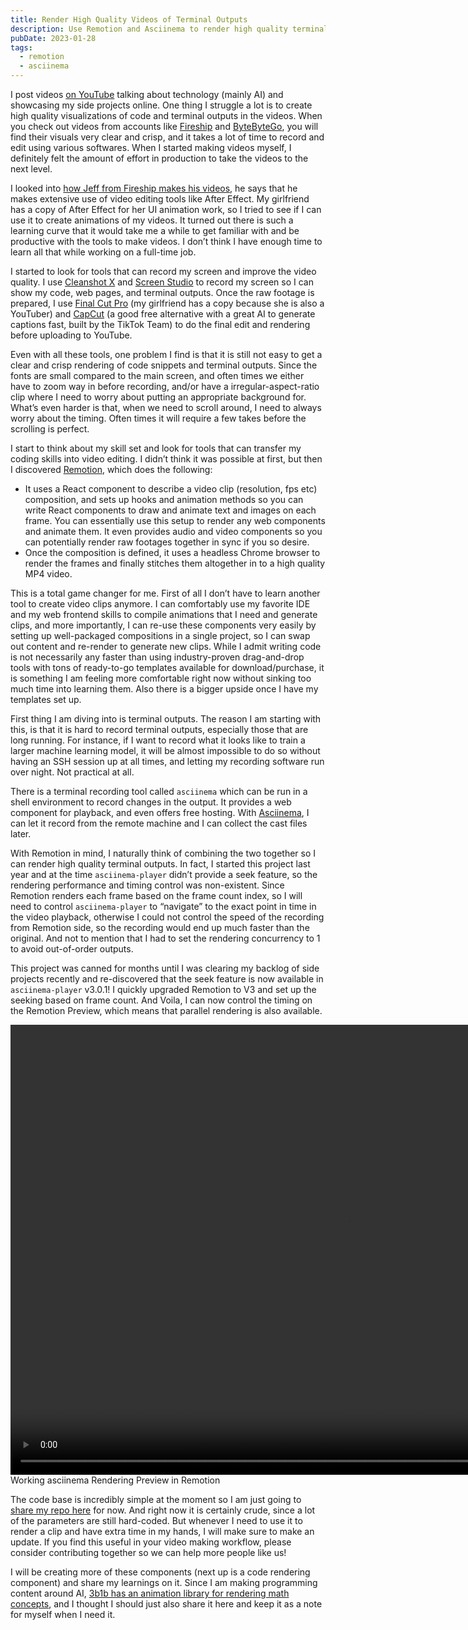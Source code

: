 ```yaml
---
title: Render High Quality Videos of Terminal Outputs
description: Use Remotion and Asciinema to render high quality terminal outputs for coding videos.
pubDate: 2023-01-28
tags:
  - remotion
  - asciinema
---
```


I post videos [on YouTube](https://youtube.com/@simon_liang) talking about technology (mainly AI) and showcasing my side projects online. One thing I struggle a lot is to create high quality visualizations of code and terminal outputs in the videos. When you check out videos from accounts like [Fireship](https://www.youtube.com/@Fireship) and [ByteByteGo](https://www.youtube.com/c/ByteByteGo), you will find their visuals very clear and crisp, and it takes a lot of time to record and edit using various softwares. When I started making videos myself, I definitely felt the amount of effort in production to take the videos to the next level.

I looked into [how Jeff from Fireship makes his videos](https://www.youtube.com/watch?v=N6-Q2dgodLs), he says that he makes extensive use of video editing tools like After Effect. My girlfriend has a copy of After Effect for her UI animation work, so I tried to see if I can use it to create animations of my videos. It turned out there is such a learning curve that it would take me a while to get familiar with and be productive with the tools to make videos. I don’t think I have enough time to learn all that while working on a full-time job.

I started to look for tools that can record my screen and improve the video quality. I use [Cleanshot X](https://cleanshot.com/) and [Screen Studio](https://www.screen.studio) to record my screen so I can show my code, web pages, and terminal outputs. Once the raw footage is prepared, I use [Final Cut Pro](https://www.apple.com/final-cut-pro/) (my girlfriend has a copy because she is also a YouTuber) and [CapCut](https://www.capcut.com/) (a good free alternative with a great AI to generate captions fast, built by the TikTok Team) to do the final edit and rendering before uploading to YouTube.

Even with all these tools, one problem I find is that it is still not easy to get a clear and crisp rendering of code snippets and terminal outputs. Since the fonts are small compared to the main screen, and often times we either have to zoom way in before recording, and/or have a irregular-aspect-ratio clip where I need to worry about putting an appropriate background for. What’s even harder is that, when we need to scroll around, I need to always worry about the timing. Often times it will require a few takes before the scrolling is perfect.

I start to think about my skill set and look for tools that can transfer my coding skills into video editing. I didn’t think it was possible at first, but then I discovered [Remotion](https://www.remotion.dev/), which does the following:

- It uses a React component to describe a video clip (resolution, fps etc) composition, and sets up hooks and animation methods so you can write React components to draw and animate text and images on each frame. You can essentially use this setup to render any web components and animate them. It even provides audio and video components so you can potentially render raw footages together in sync if you so desire.
- Once the composition is defined, it uses a headless Chrome browser to render the frames and finally stitches them altogether in to a high quality MP4 video.

This is a total game changer for me. First of all I don’t have to learn another tool to create video clips anymore. I can comfortably use my favorite IDE and my web frontend skills to compile animations that I need and generate clips, and more importantly, I can re-use these components very easily by setting up well-packaged compositions in a single project, so I can swap out content and re-render to generate new clips. While I admit writing code is not necessarily any faster than using industry-proven drag-and-drop tools with tons of ready-to-go templates available for download/purchase, it is something I am feeling more comfortable right now without sinking too much time into learning them. Also there is a bigger upside once I have my templates set up.

First thing I am diving into is terminal outputs. The reason I am starting with this, is that it is hard to record terminal outputs, especially those that are long running. For instance, if I want to record what it looks like to train a larger machine learning model, it will be almost impossible to do so without having an SSH session up at all times, and letting my recording software run over night. Not practical at all.

There is a terminal recording tool called `asciinema` which can be run in a shell environment to record changes in the output. It provides a web component for playback, and even offers free hosting. With [Asciinema](https://asciinema.org/), I can let it record from the remote machine and I can collect the cast files later.

With Remotion in mind, I naturally think of combining the two together so I can render high quality terminal outputs. In fact, I started this project last year and at the time `asciinema-player` didn’t provide a seek feature, so the rendering performance and timing control was non-existent. Since Remotion renders each frame based on the frame count index, so I will need to control `asciinema-player` to “navigate” to the exact point in time in the video playback, otherwise I could not control the speed of the recording from Remotion side, so the recording would end up much faster than the original. And not to mention that I had to set the rendering concurrency to 1 to avoid out-of-order outputs.

This project was canned for months until I was clearing my backlog of side projects recently and re-discovered that the seek feature is now available in `asciinema-player` v3.0.1! I quickly upgraded Remotion to V3 and set up the seeking based on frame count. And Voila, I can now control the timing on the Remotion Preview, which means that parallel rendering is also available.

<video class="!my-0" height="720" width="1080" controls>
  <source src="/remotion-demo.mp4" type="video/mp4">
  Your browser does not support the video tag.
</video>
<span class="text-xs">Working asciinema Rendering Preview in Remotion</span>

The code base is incredibly simple at the moment so I am just going to [share my repo here](https://github.com/lhr0909/asciinema-mp4) for now. And right now it is certainly crude, since a lot of the parameters are still hard-coded. But whenever I need to use it to render a clip and have extra time in my hands, I will make sure to make an update. If you find this useful in your video making workflow, please consider contributing together so we can help more people like us!

I will be creating more of these components (next up is a code rendering component) and share my learnings on it. Since I am making programming content around AI, [3b1b has an animation library for rendering math concepts](https://github.com/3b1b/manim), and I thought I should just also share it here and keep it as a note for myself when I need it.